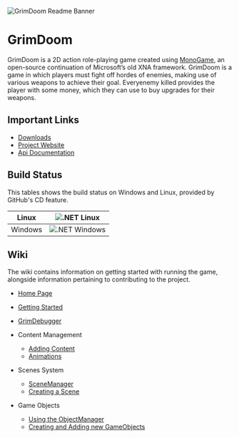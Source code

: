![GrimDoom Readme Banner](https://user-images.githubusercontent.com/20684751/116133203-58e3ed80-a6c6-11eb-84d1-cfe48728ed40.png)

# GrimDoom

GrimDoom is a 2D action role-playing game created using [MonoGame](https://www.monogame.net/), an open-source continuation of Microsoft’s old XNA framework. GrimDoom is a game in which players must fight off hordes of enemies, making use of various weapons to achieve their goal. Everyenemy killed provides the player with some money, which they can use to buy upgrades for their weapons.

## Important Links
- [Downloads](https://github.com/sudo-make/Capstone-Project/releases)
- [Project Website](https://sudo-make.github.io/Capstone-Project/index.html)
- [Api Documentation](https://sudo-make.github.io/Capstone-Project/api/index.html)

## Build Status

This tables shows the build status on Windows and Linux, provided by GitHub's CD feature.

| Linux | ![.NET Linux](https://github.com/sudo-make/Capstone-Project/workflows/.NET/badge.svg) |
| ---- | ---- |
| Windows | ![.NET Windows](https://github.com/sudo-make/Capstone-Project/workflows/.NET%20Windows%20Latest/badge.svg) |

## Wiki

The wiki contains information on getting started with running the game, alongside information pertaining to contributing to the project.

- [Home Page](Home)
- [Getting Started](Getting-Started)
- [GrimDebugger](GrimDebugger)

- Content Management
  - [Adding Content](Adding-Content)
  - [Animations](Animations)

- Scenes System
  - [SceneManager](SceneManager)
  - [Creating a Scene](Creating-a-Scene)

- Game Objects
  - [Using the ObjectManager](Using-the-ObjectManager)
  - [Creating and Adding new GameObjects](Adding-GameObjects)
